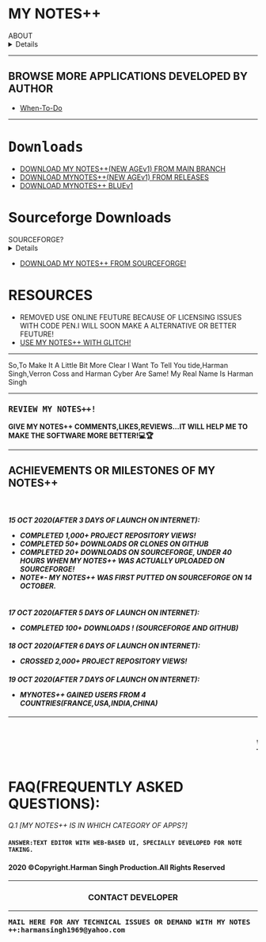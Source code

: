# MY NOTES++
<summary>ABOUT</summary>
<details>MY NOTES++ IS A APP DEVELOPED BY HARMAN SINGH ON 21 SEP 2020 AND UPLOADED ON GITHUB ON 12 OCT 2020.THIS APP IS DEVELOPED BY AUTHOR SO, THAT PEOPLE CAN WRITE NOTE(NOTHING SPECIAL) AND GET IT'S PDF AND ALSO HAVE POWER TO SEND IT TO THERE FREINDS! AND IT IS ALSO FREE OF COST AND DON'T WANT A 3 OR 16GB RAM.IT WOULD RUN SMOOTH ON EVEN A 100 MB RAM! IT MERELY NEED 2-3KB DISK SPACE😏.</details>
<hr>
<h2>BROWSE MORE APPLICATIONS DEVELOPED BY AUTHOR</h2>
<ul>
<li><a href="https://github.com/VerronCoss/When-To-Do">When-To-Do</a></li>
</ul>
<hr>
<h1><tt>Downloads</tt></h1>
<ul>
 <li><a href="https://github.com/VerronCoss/MYNOTESpp-Main-Concept/archive/main.zip">DOWNLOAD MY NOTES++(NEW AGEv1) FROM MAIN BRANCH</a></li>
 <li><a href="https://github.com/VerronCoss/MYNOTESpp-Main-Concept/files/5397388/MYNOTESpp-Main-Concept-main.zip">DOWNLOAD MYNOTES++(NEW AGEv1) FROM RELEASES</a></li>
 <li><a href="https://github.com/VerronCoss/MYNOTESpp-Main-Concept/files/5395076/MYNOTES%2B%2B.BLUEv1.zip">DOWNLOAD MYNOTES++ BLUEv1</a></li>
 
</ul>
<h1>Sourceforge Downloads</h1>
<summary>SOURCEFORGE?</summary>
<details>SOURCEFORGE IS JUST LIKE APPSTORE OR PLAYSTORE,WHERE YOU CAN DOWNLOAD APPLICATIONS,WRITE & READ A REVIEW,SCREENSHOTS OF PROJECTS AND MUCH MORE,THAT'S WHY I PUTTED MY NOTES ++ ON SOURCE FORGE!</details>
<ul>
<li><a href="https://sourceforge.net/projects/mynotespp-main-concept/">DOWNLOAD MY NOTES++ FROM SOURCEFORGE!</a></li>
 </ul>
<h1>RESOURCES</h1>
<ul>
<li>REMOVED USE ONLINE FEUTURE BECAUSE OF LICENSING ISSUES WITH CODE PEN.I WILL SOON MAKE A ALTERNATIVE OR BETTER FEUTURE!</li>
<li><a href="https://mynotes-pp-main.glitch.me">USE MY NOTES++ WITH GLITCH!</a></li>
  </ul>
<hr>
  <p>So,To Make It A Little Bit More Clear I Want To Tell You tide,Harman Singh,Verron Coss and Harman Cyber Are Same! My Real Name Is Harman Singh</p>
<hr>
<h3><tt>REVIEW MY NOTES++!</tt></h3>
<p><b>GIVE MY NOTES++ COMMENTS,LIKES,REVIEWS...IT WILL HELP ME TO MAKE THE SOFTWARE MORE BETTER!💻🏆</b></p>
<hr>
<h2>ACHIEVEMENTS OR MILESTONES OF MY NOTES++</h2><br>
<h4><i>15 OCT 2020(AFTER 3 DAYS OF LAUNCH ON INTERNET):<ul><li> COMPLETED 1,000+ PROJECT REPOSITORY VIEWS!</li><li> COMPLETED 50+ DOWNLOADS OR CLONES ON GITHUB</li><li> COMPLETED 20+ DOWNLOADS ON SOURCEFORGE, UNDER 40 HOURS WHEN MY NOTES++ WAS ACTUALLY UPLOADED ON SOURCEFORGE!</li><li>NOTE*- MY NOTES++ WAS FIRST PUTTED ON SOURCEFORGE ON 14 OCTOBER.</li><br></ul></i></h4>
<h4><i>17 OCT 2020(AFTER 5 DAYS OF LAUNCH ON INTERNET):<ul><li> COMPLETED 100+ DOWNLOADS ! (SOURCEFORGE AND GITHUB)</li></ul></i></h4>
<h4><i>18 OCT 2020(AFTER 6 DAYS OF LAUNCH ON INTERNET):<ul><li> CROSSED 2,000+ PROJECT REPOSITORY VIEWS!</li></ul></i></h4>
<h4><i>19 OCT 2020(AFTER 7 DAYS OF LAUNCH ON INTERNET):<ul><li> MYNOTES++ GAINED USERS FROM 4 COUNTRIES(FRANCE,USA,INDIA,CHINA)</li></ul></i></h4>
<hr>
 <marquee><tt><h2><a href="https://github.com/VerronCoss/MYNOTESpp-Main-Concept/projects/1">VIEW PROJECT BOARD FOR NEWS ABOUT FUTURE UPDATES,UPDATES THAT I AM WORKING ON,AND UPDATES THOSE HAD BEEN PUBLISHED RECENTELY📖.</a></h2></tt></marquee>
<h1>FAQ(FREQUENTLY ASKED QUESTIONS):</h1>
<p><i>Q.1 [MY NOTES++ IS IN WHICH CATEGORY OF APPS?]</i></p>
<h4><code>ANSWER:TEXT EDITOR WITH WEB-BASED UI, SPECIALLY DEVELOPED FOR NOTE TAKING.</code></h4>
<h4><b>2020 ©Copyright.Harman Singh Production.All Rights Reserved</b></h4>
<hr>
<center><b><h3>CONTACT DEVELOPER</h3></b></center>
<hr>
<p><b><tt>MAIL HERE FOR ANY TECHNICAL ISSUES OR DEMAND WITH MY NOTES ++:harmansingh1969@yahoo.com</tt></b><p>
